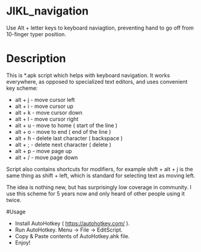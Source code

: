 # JIKL_navigation
Use Alt + letter keys to keyboard naviagtion, preventing hand to go off from 10-finger typer position.


# Description

This is *.apk script which helps with keyboard navigation. It works everywhere, as opposed to specialized text editors, and uses convenient key scheme:

* alt + j - move cursor left
* alt + i - move cursor up
* alt + k - move cursor down
* alt + l - move cursor right
* alt + u - move to home ( start of the line )
* alt + o - move to end ( end of the line )
* alt + h - delete last character ( backspace )
* alt + ; - delete next character ( delete )
* alt + p - move page up
* alt + / - move page down

Script also contains shortcuts for modifiers, for example shift + alt + j is the same thing as shift + left, which is standard for selecting text as moving left.


The idea is nothing new, but has surprisingly low coverage in community. I use this scheme for 5 years now and only heard of other people using it twice.

#Usage

* Install AutoHotkey ( https://autohotkey.com/ ).
* Run AutoHotkey. Menu -> File -> EditScript.
* Copy & Paste contents of AutoHotkey.ahk file.
* Enjoy!